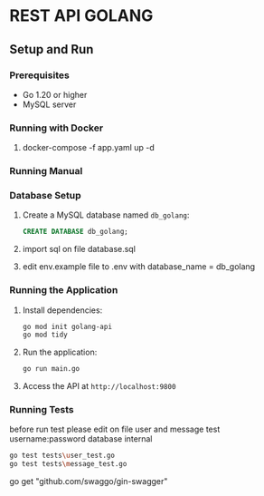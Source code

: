 # REST API GOLANG
## Setup and Run 

### Prerequisites

- Go 1.20 or higher
- MySQL server
### Running with Docker
1. docker-compose -f app.yaml up -d

### Running Manual
### Database Setup
1. Create a MySQL database named `db_golang`:
   ```sql
   CREATE DATABASE db_golang;
   ```
2. import sql on file database.sql

3. edit env.example file to .env with database_name = db_golang 

### Running the Application

1. Install dependencies:
   ```bash
   go mod init golang-api
   go mod tidy
   ```

2. Run the application:
   ```bash
   go run main.go
   ```

3. Access the API at `http://localhost:9800`

### Running Tests
before run test please edit on file user and message test username:password database internal
```bash
go test tests\user_test.go
go test tests\message_test.go
```

go get "github.com/swaggo/gin-swagger"

